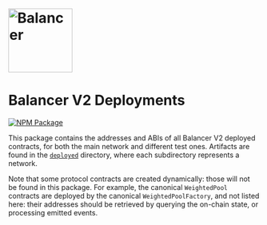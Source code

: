 # <img src="../../logo.svg" alt="Balancer" height="128px">

# Balancer V2 Deployments

[![NPM Package](https://img.shields.io/npm/v/@balancer-labs/v2-deployments.svg)](https://www.npmjs.org/package/@balancer-labs/v2-deployments)

This package contains the addresses and ABIs of all Balancer V2 deployed contracts, for both the main network and different test ones. Artifacts are found in the [`deployed`](./deployed) directory, where each subdirectory represents a network.

Note that some protocol contracts are created dynamically: those will not be found in this package. For example, the canonical `WeightedPool` contracts are deployed by the canonical `WeightedPoolFactory`, and not listed here: their addresses should be retrieved by querying the on-chain state, or processing emitted events.
